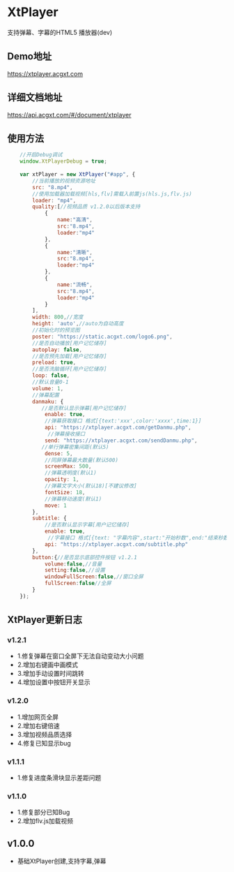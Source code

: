 # XtPlayer
支持弹幕、字幕的HTML5 播放器(dev)
## Demo地址
https://xtplayer.acgxt.com
## 详细文档地址
https://api.acgxt.com/#/document/xtplayer

## 使用方法

```javascript
    //开启Debug调试
    window.XtPlayerDebug = true;
    
    var xtPlayer = new XtPlayer("#app", {
        //当前播放的视频资源地址
        src: "8.mp4",
        //使用加载器加载视频[hls,flv]需载入前置js(hls.js,flv.js)
        loader: "mp4",
        quality:[//视频品质 v1.2.0以后版本支持
            {
                name:"高清",
                src:"8.mp4",
                loader:"mp4"
            },
            {
                name:"清晰",
                src:"8.mp4",
                loader:"mp4"
            },
            {
                name:"流畅",
                src:"8.mp4",
                loader:"mp4"
            }
        ],
        width: 800,//宽度
        height: 'auto',//auto为自动高度
        //初始化时的预览图
        poster: "https://static.acgxt.com/logo6.png",
        //是否自动播放[用户记忆储存]
        autoplay: false,
        //是否预先加载[用户记忆储存]
        preload: true,
        //是否洗脑循环[用户记忆储存]
        loop: false,
        //默认音量0-1
        volume: 1,
        //弹幕配置
        danmaku: {
           //是否默认显示弹幕[用户记忆储存]
            enable: true,
            //弹幕获取接口 格式[{text:'xxx',color:'xxxx',time:1}]
            api: "https://xtplayer.acgxt.com/getDanmu.php",
             //弹幕接收接口
            send: "https://xtplayer.acgxt.com/sendDanmu.php",
           //单行弹幕密集间距(默认5)
            dense: 5,
            //同屏弹幕最大数量(默认500)
            screenMax: 500,
            //弹幕透明度(默认1)
            opacity: 1,
            //弹幕文字大小(默认18)[不建议修改]
            fontSize: 18,
            //弹幕移动速度(默认1)
            move: 1 
        },
        subtitle: {
            //是否默认显示字幕[用户记忆储存]
            enable: true,
             //字幕接口 格式[{text: "字幕内容",start:"开始秒数",end:"结束秒数"}]
            api: "https://xtplayer.acgxt.com/subtitle.php"
        },
        button:{//是否显示底部控件按钮 v1.2.1
			volume:false,//音量
			setting:false,//设置
			windowFullScreen:false,//窗口全屏
			fullScreen:false//全屏
		}
    });
```
## XtPlayer更新日志
### v1.2.1
* 1.修复弹幕在窗口全屏下无法自动变动大小问题
* 2.增加右键画中画模式
* 3.增加手动设置时间跳转
* 4.增加设置中按钮开关显示
### v1.2.0
* 1.增加网页全屏
* 2.增加右键倍速
* 3.增加视频品质选择
* 4.修复已知显示bug
### v1.1.1
* 1.修复进度条滑块显示差距问题
### v1.1.0
* 1.修复部分已知Bug
* 2.增加flv.js加载视频
## v1.0.0
* 基础XtPlayer创建,支持字幕,弹幕
